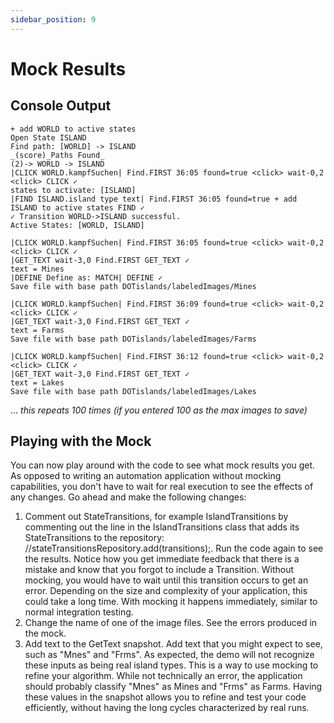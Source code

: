 ```yaml
---
sidebar_position: 9
---
```


# Mock Results

## Console Output

    + add WORLD to active states
    Open State ISLAND
    Find path: [WORLD] -> ISLAND
    _(score)_Paths Found_
    (2)-> WORLD -> ISLAND
    |CLICK WORLD.kampfSuchen| Find.FIRST 36:05 found=true <click> wait-0,2 <click> CLICK ✓
    states to activate: [ISLAND]
    |FIND ISLAND.island type text| Find.FIRST 36:05 found=true + add ISLAND to active states FIND ✓
    ✓ Transition WORLD->ISLAND successful.
    Active States: [WORLD, ISLAND]

    |CLICK WORLD.kampfSuchen| Find.FIRST 36:05 found=true <click> wait-0,2 <click> CLICK ✓
    |GET_TEXT wait-3,0 Find.FIRST GET_TEXT ✓
    text = Mines
    |DEFINE Define as: MATCH| DEFINE ✓
    Save file with base path DOTislands/labeledImages/Mines
    
    |CLICK WORLD.kampfSuchen| Find.FIRST 36:09 found=true <click> wait-0,2 <click> CLICK ✓
    |GET_TEXT wait-3,0 Find.FIRST GET_TEXT ✓
    text = Farms
    Save file with base path DOTislands/labeledImages/Farms
    
    |CLICK WORLD.kampfSuchen| Find.FIRST 36:12 found=true <click> wait-0,2 <click> CLICK ✓
    |GET_TEXT wait-3,0 Find.FIRST GET_TEXT ✓
    text = Lakes
    Save file with base path DOTislands/labeledImages/Lakes

... <i>this repeats 100 times (if you entered 100 as the max images to save)</i>  

## Playing with the Mock

You can now play around with the code to see what mock results you get. 
As opposed to writing an automation application without mocking capabilities,
you don't have to wait for real execution to see the effects of any changes. Go 
ahead and make the following changes:

1. Comment out StateTransitions, for example IslandTransitions by 
commenting out the line in the IslandTransitions class that adds 
its StateTransitions to the repository:
//stateTransitionsRepository.add(transitions);.
Run the code again to see the results. Notice how you get immediate feedback
that there is a mistake and know that you forgot to include a Transition. 
Without mocking, you would have to wait until this transition occurs to get
an error. Depending on the size and complexity of your application, this could
take a long time. With mocking it happens immediately, similar to normal 
integration testing. 
2. Change the name of one of the image files. See the errors produced in the mock. 
3. Add text to the GetText snapshot. Add text that you might expect to see, 
such as "Mnes" and "Frms". As expected, the demo will not recognize these 
inputs as being real island types. This is a way to use mocking to refine
your algorithm. While not technically an error, the application should 
probably classify "Mnes" as Mines and "Frms" as Farms. Having these values
in the snapshot allows you to refine and test your code efficiently, without
having the long cycles characterized by real runs. 



